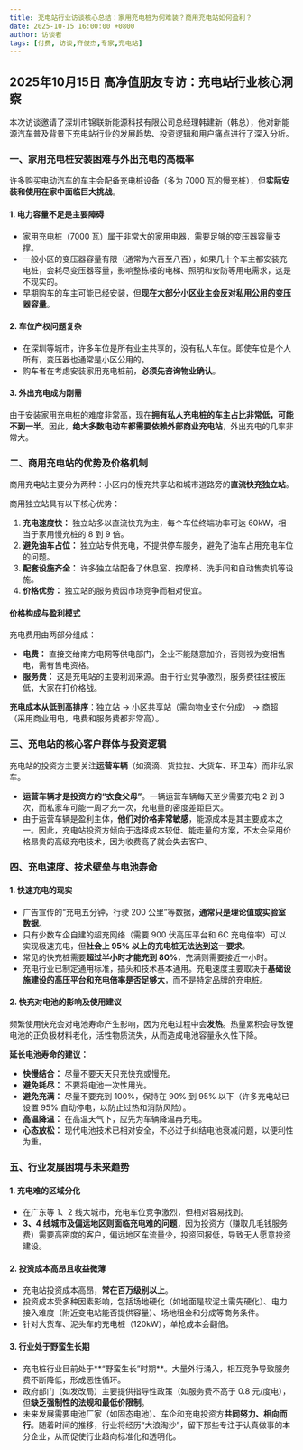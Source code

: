 ```yaml
---
title: 充电站行业访谈核心总结：家用充电桩为何难装？商用充电站如何盈利？
date: 2025-10-15 16:00:00 +0800
author: 访谈者
tags: [付费, 访谈,齐俊杰,专家,充电站]
---
```


## 2025年10月15日 高净值朋友专访：充电站行业核心洞察

本次访谈邀请了深圳市锦联新能源科技有限公司总经理韩建新（韩总），他对新能源汽车普及背景下充电站行业的发展趋势、投资逻辑和用户痛点进行了深入分析。

### 一、家用充电桩安装困难与外出充电的高概率

许多购买电动汽车的车主会配备充电桩设备（多为 7000 瓦的慢充桩），但**实际安装和使用在家中面临巨大挑战**。

#### 1. 电力容量不足是主要障碍

*   家用充电桩（7000 瓦）属于非常大的家用电器，需要足够的变压器容量支撑。
*   一般小区的变压器容量有限（通常为六百至八百），如果几十个车主都安装充电桩，会耗尽变压器容量，影响整栋楼的电梯、照明和安防等用电需求，这是不现实的。
*   早期购车的车主可能已经安装，但**现在大部分小区业主会反对私用公用的变压器容量**。

#### 2. 车位产权问题复杂

*   在深圳等城市，许多车位是所有业主共享的，没有私人车位。即使车位是个人所有，变压器也通常是小区公用的。
*   购车者在考虑安装家用充电桩前，**必须先咨询物业确认**。

#### 3. 外出充电成为刚需

由于安装家用充电桩的难度非常高，现在**拥有私人充电桩的车主占比非常低，可能不到一半**。因此，**绝大多数电动车都需要依赖外部商业充电站**，外出充电的几率非常大。

### 二、商用充电站的优势及价格机制

商用充电站主要分为两种：小区内的慢充共享站和城市道路旁的**直流快充独立站**。

商用独立站具有以下核心优势：

1.  **充电速度快：** 独立站多以直流快充为主，每个车位终端功率可达 60kW，相当于家用慢充桩的 8 到 9 倍。
2.  **避免油车占位：** 独立站专供充电，不提供停车服务，避免了油车占用充电车位的问题。
3.  **配套设施齐全：** 许多独立站配备了休息室、按摩椅、洗手间和自动售卖机等设施。
4.  **价格优势：** 独立站的服务费因市场竞争而相对便宜。

#### 价格构成与盈利模式

充电费用由两部分组成：

*   **电费：** 直接交给南方电网等供电部门，企业不能随意加价，否则视为变相售电，需有售电资格。
*   **服务费：** 这是充电站的主要利润来源。由于行业竞争激烈，服务费往往被压低，大家在打价格战。

**充电成本从低到高排序**：独立站 $\rightarrow$ 小区共享站（需向物业支付分成） $\rightarrow$ 商超（采用商业用电，电费和服务费都非常高）。

### 三、充电站的核心客户群体与投资逻辑

充电站的投资方主要关注**运营车辆**（如滴滴、货拉拉、大货车、环卫车）而非私家车。

*   **运营车辆才是投资方的“衣食父母”**。一辆运营车辆每天至少需要充电 2 到 3 次，而私家车可能一周才充一次，充电量的密度差距巨大。
*   由于运营车辆是盈利主体，**他们对价格非常敏感**，能源成本是其主要成本之一。因此，充电站投资方倾向于选择成本较低、能走量的方案，不太会采用价格昂贵的高级充电技术，因为收费高了就会失去客户。

### 四、充电速度、技术壁垒与电池寿命

#### 1. 快速充电的现实

*   广告宣传的“充电五分钟，行驶 200 公里”等数据，**通常只是理论值或实验室数据**。
*   只有少数车企自建的超充网络（需要 900 伏高压平台和 6C 充电倍率）可以实现极速充电，但**社会上 95% 以上的充电桩无法达到这一要求**。
*   常见的快充桩需要**超过半小时才能充到 80%**，充满则需要接近一小时。
*   充电行业已制定通用标准，插头和技术基本通用。充电速度主要取决于**基础设施建设的高压平台和充电倍率是否足够大**，而不是特定品牌的充电桩。

#### 2. 快充对电池的影响及使用建议

频繁使用快充会对电池寿命产生影响，因为充电过程中会**发热**。热量累积会导致锂电池的正负极材料老化，活性物质流失，从而造成电池容量永久性下降。

**延长电池寿命的建议：**

*   **快慢结合：** 尽量不要天天只充快充或慢充。
*   **避免耗尽：** 不要将电池一次性用光。
*   **避免充满：** 尽量不要充到 100%，保持在 90% 到 95% 以下（许多充电站已设置 95% 自动停电，以防止过热和消防风险）。
*   **高温降温：** 在高温天气下，应先为车辆降温再充电。
*   **心态放松：** 现代电池技术已相对安全，不必过于纠结电池衰减问题，以便利性为重。

### 五、行业发展困境与未来趋势

#### 1. 充电难的区域分化

*   在广东等 1、2 线大城市，充电车位竞争激烈，但相对容易找到。
*   **3、4 线城市及偏远地区则面临充电难的问题**，因为投资方（赚取几毛钱服务费）需要高密度的客户，偏远地区车流量少，投资回报低，导致无人愿意投资建设。

#### 2. 投资成本高昂且收益微薄

*   充电站投资成本高昂，**常在百万级别以上**。
*   投资成本受多种因素影响，包括场地硬化（如地面是软泥土需先硬化）、电力接入难度（附近变电站能否提供容量）、场地租金和分成等商务条件。
*   针对大货车、泥头车的充电桩（120kW），单枪成本会翻倍。

#### 3. 行业处于野蛮生长期

*   充电桩行业目前处于**“野蛮生长”时期**。大量外行涌入，相互竞争导致服务费不断降低，形成恶性循环。
*   政府部门（如发改局）主要提供指导性政策（如服务费不高于 0.8 元/度电），但**缺乏强制性的法规和最低价限制**。
*   未来发展需要电池厂家（如固态电池）、车企和充电投资方**共同努力、相向而行**。随着时间的推移，行业将经历“大浪淘沙”，留下那些专注于认真做事的本分企业，从而促使行业趋向标准化和透明化。
```
